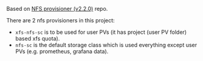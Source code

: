 Based on [NFS provisioner (v2.2.0)](https://github.com/kubernetes-incubator/external-storage/tree/nfs-provisioner-v2.2.0-k8s1.12/nfs) repo.

There are 2 nfs provisioners in this project:
- `xfs-nfs-sc` is to be used for user PVs (it has project (user PV folder) based xfs quota).
- `nfs-sc` is the default storage class which is used everything except user PVs (e.g. prometheus, grafana data).
